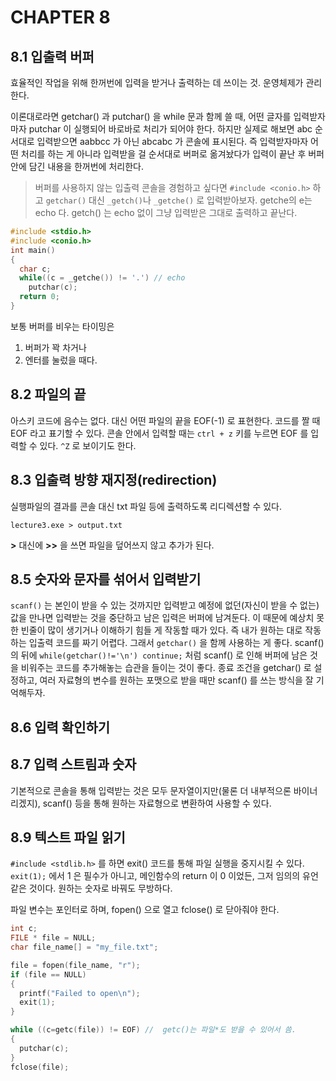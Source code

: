 # CHAPTER 8

## 8.1 입출력 버퍼
효율적인 작업을 위해 한꺼번에 입력을 받거나 출력하는 데 쓰이는 것. 운영체제가 관리한다.

이론대로라면 getchar() 과 putchar() 을 while 문과 함께 쓸 때, 어떤 글자를 입력받자마자 putchar 이 실행되어 바로바로 처리가 되어야 한다. 하지만 실제로 해보면 abc 순서대로 입력받으면 aabbcc 가 아닌 abcabc 가 콘솔에 표시된다. 즉 입력받자마자 어떤 처리를 하는 게 아니라 입력받을 걸 순서대로 버퍼로 옮겨놨다가 입력이 끝난 후 버퍼 안에 담긴 내용을 한꺼번에 처리한다. 

> 버퍼를 사용하지 않는 입출력 콘솔을 경험하고 싶다면 `#include <conio.h>` 하고 `getchar()` 대신 `_getch()`나 `_getche()` 로 입력받아보자. getche의 e는 echo 다. getch() 는 echo 없이 그냥 입력받은 그대로 출력하고 끝난다.

```c
#include <stdio.h>
#include <conio.h>
int main()
{
  char c;
  while((c = _getche()) != '.') // echo
    putchar(c);
  return 0;
}
```

보통 버퍼를 비우는 타이밍은 
1. 버퍼가 꽉 차거나
1. 엔터를 눌렀을 때다.

## 8.2 파일의 끝
아스키 코드에 음수는 없다. 대신 어떤 파일의 끝을 EOF(-1) 로 표현한다. 코드를 짤 때 EOF 라고 표기할 수 있다. 콘솔 안에서 입력할 때는 `ctrl + z` 키를 누르면 EOF 를 입력할 수 있다. `^Z` 로 보이기도 한다.

## 8.3 입출력 방향 재지정(redirection)
실행파일의 결과를 콘솔 대신 txt 파일 등에 출력하도록 리디렉션할 수 있다.

`lecture3.exe > output.txt`

**>** 대신에 **>>** 을 쓰면 파일을 덮어쓰지 않고 추가가 된다.

## 8.5 숫자와 문자를 섞어서 입력받기
`scanf()` 는 본인이 받을 수 있는 것까지만 입력받고 예정에 없던(자신이 받을 수 없는) 값을 만나면 입력받는 것을 중단하고 남은 입력은 버퍼에 남겨둔다. 이 때문에 예상치 못한 빈줄이 많이 생기거나 이해하기 힘들 게 작동할 때가 있다. 즉 내가 원하는 대로 작동하는 입출력 코드를 짜기 어렵다. 그래서 `getchar()` 을 함께 사용하는 게 좋다. scanf() 의 뒤에 `while(getchar()!='\n') continue;` 처럼 scanf() 로 인해 버퍼에 남은 것을 비워주는 코드를 추가해놓는 습관을 들이는 것이 좋다. 종료 조건을 getchar() 로 설정하고, 여러 자료형의 변수를 원하는 포맷으로 받을 때만 scanf() 를 쓰는 방식을 잘 기억해두자.

## 8.6 입력 확인하기

## 8.7 입력 스트림과 숫자
기본적으로 콘솔을 통해 입력받는 것은 모두 문자열이지만(물론 더 내부적으론 바이너리겠지), scanf() 등을 통해 원하는 자료형으로 변환하여 사용할 수 있다.

## 8.9 텍스트 파일 읽기
`#include <stdlib.h>` 를 하면 exit() 코드를 통해 파일 실행을 중지시킬 수 있다. `exit(1);` 에서 1 은 필수가 아니고, 메인함수의 return 이  0 이었든, 그저 임의의 유언 같은 것이다. 원하는 숫자로 바꿔도 무방하다.

 파일 변수는 포인터로 하며, fopen() 으로 열고 fclose() 로 닫아줘야 한다.

 ```c
 int c;
 FILE * file = NULL;
 char file_name[] = "my_file.txt";

 file = fopen(file_name, "r");
 if (file == NULL)
 {
   printf("Failed to open\n");
   exit(1);
 }

 while ((c=getc(file)) != EOF) //  getc()는 파일*도 받을 수 있어서 씀.
 {
   putchar(c);
 }
 fclose(file);
 ```
